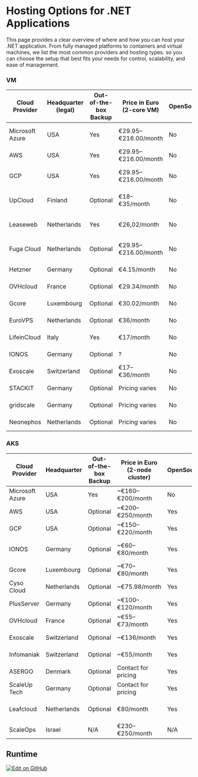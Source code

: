 # Hosting Options for .NET Applications

This page provides a clear overview of where and how you can host your .NET application. From fully managed platforms to containers and virtual machines, we list the most common providers and hosting types. 
so you can choose the setup that best fits your needs for control, scalability, and ease of management.


### VM


| Cloud Provider    | Headquarter (legal) | Out-of-the-box Backup | Price in Euro (2-core VM) | OpenSource | Hypervisor | CO₂ Emissions (kg CO₂e/hour) | Documentation |
|------------------|-------------         |-----------------------|---------------------------|------------|------------|------------------------------|---------------|
| Microsoft Azure  | USA                  | Yes                   | €29.95–€216.00/month      | No         | Hyper-V    | Varies by region and usage   | [Azure AKS](https://learn.microsoft.com/en-us/azure/aks/) |
| AWS              | USA                  | Yes                   | €29.95–€216.00/month      | No         | Xen/KVM    | 0.0093–0.0142                | [AWS EKS](https://docs.aws.amazon.com/eks/) |
| GCP              | USA                  | Yes                   | €29.95–€216.00/month      | No         | KVM        | Varies by region and usage   | [GCP GKE](https://cloud.google.com/kubernetes-engine/) |
| UpCloud          | Finland              | Optional              | €18–€35/month             | No         | KVM        | Not publicly disclosed       | [UpCloud Resources](https://upcloud.com/resources/) |
| Leaseweb         | Netherlands          | Yes                   | €26,02/month              | No         | VMware     | Not publicly disclosed       | [Leaseweb Backup](https://www.leaseweb.com/en/products-services/back-up) |
| Fuga Cloud       | Netherlands          | Optional              | €29.95–€216.00/month      | No         | KVM        | Not publicly disclosed       | [Fuga Cloud](https://fuga.cloud/) |
| Hetzner        | Germany                | Optional              | €4.15/month               | No         | KVM        | Not disclosed | https://www.hetzner.com/cloud |
| OVHcloud       | France                 | Optional              | €29.34/month              | No         | KVM        | Not disclosed | https://www.ovhcloud.com/en-ie/public-cloud/prices/ |
| Gcore          | Luxembourg             | Optional              | €30.02/month              | No         | KVM        | Not disclosed | https://gcore.com/pricing/cloud |
| EuroVPS        | Netherlands            | Optional              | €36/month                 | No         | KVM        | Not disclosed | https://www.eurovps.com/cloud-servers |
| LifeinCloud    | Italy                  | Yes                   | €17/month                 | No         | KVM        | Not disclosed | https://lifeincloud.com/products/virtual-machines/cloud-servers/ |
| IONOS          | Germany                | Optional              | ?                         | No         | VMware     | Not disclosed | https://cloud.ionos.co.uk/prices |
| Exoscale | Switzerland                  | Optional              | €17–€36/month             | No         | KVM        | Not disclosed | https://www.exoscale.com/pricing/ |
| STACKIT |  Germany                     | Optional               | Pricing varies             | No        | KVM        | Not disclosed | https://www.stackit.de/en/pricing/cloud-services/ |
| gridscale | Germany | Optional | Pricing varies | No | KVM | Not disclosed | https://gridscale.io/en/pricing/ |
| Neonephos | Netherlands | Optional | Pricing varies | No | KVM | Not disclosed | https://neonephos.org/ |


### AKS

| Cloud Provider    | Headquarter | Out-of-the-box Backup | Price in Euro (2-node cluster) | OpenSource | Kubernetes Version | CO₂ Emissions         | Documentation |
|------------------|-------------|-----------------------|-------------------------------|------------|--------------------|-----------------------|---------------|
| Microsoft Azure  | USA         | Yes                   | ~€160–€200/month              | No         | AKS                | Varies by region      | [AKS Docs](https://learn.microsoft.com/en-us/azure/aks/) |
| AWS              | USA         | Optional              | ~€200–€250/month              | Yes        | EKS                | Varies by region      | [EKS Docs](https://docs.aws.amazon.com/eks/) |
| GCP              | USA         | Optional              | ~€150–€220/month              | Yes        | GKE                | Varies by region      | [GKE Docs](https://cloud.google.com/kubernetes-engine/) |
| IONOS            | Germany     | Optional              | ~€60–€80/month                | Yes        | CNCF Certified     | 100% renewable energy | [IONOS Kubernetes](https://cloud.ionos.co.uk/managed/kubernetes) |
| Gcore            | Luxembourg  | Optional              | ~€70–€80/month                | Yes        | CNCF Certified     | Not disclosed         | [Gcore Kubernetes](https://gcore.com/cloud/managed-kubernetes) |
| Cyso Cloud       | Netherlands | Optional              | ~€75.98/month                 | Yes        | CNCF Certified     | Not disclosed         | [Cyso Kubernetes](https://cyso.cloud/managed-kubernetes/) |
| PlusServer       | Germany     | Optional              | ~€100–€120/month              | Yes        | CNCF Certified     | Not disclosed         | [PlusServer Kubernetes](https://www.plusserver.com/en/product/managed-kubernetes/) |
| OVHcloud         | France      | Optional              | ~€55–€73/month                | Yes        | CNCF Certified     | High sustainability   | [OVHcloud Pricing](https://www.ovhcloud.com/en/public-cloud/prices/) |
| Exoscale         | Switzerland | Optional              | ~€136/month                   | Yes        | CNCF Certified     | Not disclosed         | [Exoscale Kubernetes](https://www.exoscale.com/pricing/) |
| Infomaniak       | Switzerland | Optional              | ~€55/month                    | Yes        | CNCF Certified     | Not disclosed         | [Infomaniak Kubernetes](https://zifeo.com/articles/230617-low-cost-k8s) |
| ASERGO           | Denmark     | Optional              | Contact for pricing           | Yes        | CNCF Certified     | Not disclosed         | [ASERGO Kubernetes](https://asergo.com/kubernetes/kubernetes-cluster-pricing) |
| ScaleUp Tech     | Germany     | Optional              | Contact for pricing           | Yes        | CNCF Certified     | Sustainable data centers | [ScaleUp Kubernetes](https://www.scaleuptech.com/en/cloud-hosting/managed-kubernetes/) |
| Leafcloud        | Netherlands | Optional              | €80/month                     | Yes        | CNCF Certified     | Heat recycling powered | [Leafcloud Kubernetes](https://leaf.cloud/products/kubernetes/) |
| ScaleOps     | Israel      | N/A                   | €230–€250/month               | N/A        | N/A                | N/A                   | [ScaleOps Docs](https://scaleops.com/) |


## Runtime


[![Edit on GitHub](https://img.shields.io/badge/Edit_on_GitHub-blue?logo=github)](https://github.com/mikekrom1/nomadsky/edit/main/content/hostingdotnet.md)

